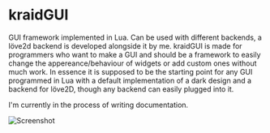 # kraidGUI
GUI framework implemented in Lua. Can be used with different backends, a löve2d backend is developed alongside it by me.
kraidGUI is made for programmers who want to make a GUI and should be a framework to easily change the appereance/behaviour of widgets or add custom ones without much work.
In essence it is supposed to be the starting point for any GUI programmed in Lua with a default implementation of a dark design and a backend for löve2D, though any backend can easily plugged into it.

I'm currently in the process of writing documentation.

![Screenshot](https://raw.githubusercontent.com/pfirsich/kraidGUI/master/screenshot.png)
